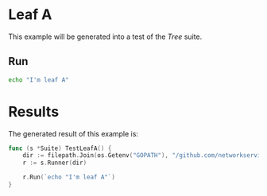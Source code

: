 # Leaf A

This example will be generated into a test of the _Tree_ suite.

## Run

```bash
echo "I'm leaf A"
```

# Results

The generated result of this example is:

```go
func (s *Suite) TestLeafA() {
	dir := filepath.Join(os.Getenv("GOPATH"), "/github.com/networkservicemesh/gotestmd/examples/Tree/LeafA")
	r := s.Runner(dir)

	r.Run(`echo "I'm leaf A"`)
}
```